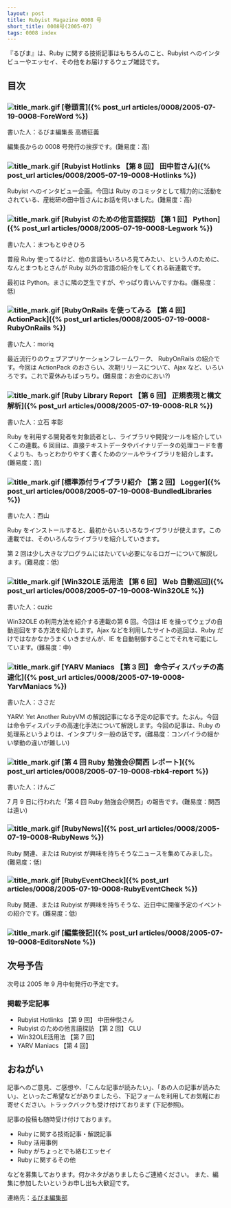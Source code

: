 ```yaml
---
layout: post
title: Rubyist Magazine 0008 号
short_title: 0008号(2005-07)
tags: 0008 index
---
```



『るびま』は、Ruby に関する技術記事はもちろんのこと、Rubyist へのインタビューやエッセイ、その他をお届けするウェブ雑誌です。

## 目次

### ![title_mark.gif]({{site.baseurl}}/images/title_mark.gif) [巻頭言]({% post_url articles/0008/2005-07-19-0008-ForeWord %})

書いた人：るびま編集長 高橋征義

編集長からの 0008 号発行の挨拶です。(難易度：高)

### ![title_mark.gif]({{site.baseurl}}/images/title_mark.gif) [Rubyist Hotlinks 【第 8 回】 田中哲さん]({% post_url articles/0008/2005-07-19-0008-Hotlinks %})

Rubyist へのインタビュー企画。今回は Ruby のコミッタとして精力的に活動をされている、産総研の田中哲さんにお話を伺いました。(難易度：高)

### ![title_mark.gif]({{site.baseurl}}/images/title_mark.gif) [Rubyist のための他言語探訪 【第 1 回】 Python]({% post_url articles/0008/2005-07-19-0008-Legwork %})

書いた人：まつもとゆきひろ

普段 Ruby 使ってるけど、他の言語もいろいろ見てみたい、という人のために、なんとまつもとさんが Ruby 以外の言語の紹介をしてくれる新連載です。

最初は Python。まさに隣の芝生ですが、やっぱり青いんですかね。(難易度：低)

### ![title_mark.gif]({{site.baseurl}}/images/title_mark.gif) [RubyOnRails を使ってみる 【第 4 回】 ActionPack]({% post_url articles/0008/2005-07-19-0008-RubyOnRails %})

書いた人：moriq

最近流行りのウェブアプリケーションフレームワーク、 RubyOnRails の紹介です。今回は ActionPack のおさらい、次期リリースについて、Ajax など、いろいろです。これで夏休みもばっちり。(難易度：お金のにおい?)

### ![title_mark.gif]({{site.baseurl}}/images/title_mark.gif) [Ruby Library Report 【第 6 回】 正規表現と構文解析]({% post_url articles/0008/2005-07-19-0008-RLR %})

書いた人：立石 孝彰

Ruby を利用する開発者を対象読者とし、ライブラリや開発ツールを紹介していくこの連載。6 回目は、直接テキストデータやバイナリデータの処理コードを書くよりも、もっとわかりやすく書くためのツールやライブラリを紹介します。(難易度：高)

### ![title_mark.gif]({{site.baseurl}}/images/title_mark.gif) [標準添付ライブラリ紹介 【第 2 回】 Logger]({% post_url articles/0008/2005-07-19-0008-BundledLibraries %})

書いた人：西山

Ruby をインストールすると、最初からいろいろなライブラリが使えます。この連載では、そのいろんなライブラリを紹介していきます。

第 2 回は少し大きなプログラムにはたいてい必要になるロガーについて解説します。(難易度：低)

### ![title_mark.gif]({{site.baseurl}}/images/title_mark.gif) [Win32OLE 活用法 【第 6 回】 Web 自動巡回]({% post_url articles/0008/2005-07-19-0008-Win32OLE %})

書いた人：cuzic

Win32OLE の利用方法を紹介する連載の第 6 回。今回は IE を操ってウェブの自動巡回をする方法を紹介します。Ajax などを利用したサイトの巡回は、Ruby だけではなかなかうまくいきませんが、IE を自動制御することでそれを可能にしています。(難易度：中)

### ![title_mark.gif]({{site.baseurl}}/images/title_mark.gif) [YARV Maniacs 【第 3 回】 命令ディスパッチの高速化]({% post_url articles/0008/2005-07-19-0008-YarvManiacs %})

書いた人：ささだ

YARV: Yet Another RubyVM の解説記事になる予定の記事です。たぶん。今回は命令ディスパッチの高速化手法について解説します。今回の記事は、Ruby の処理系というよりは、インタプリタ一般の話です。(難易度：コンパイラの細かい挙動の違いが難しい)

### ![title_mark.gif]({{site.baseurl}}/images/title_mark.gif) [第 4 回 Ruby 勉強会＠関西 レポート]({% post_url articles/0008/2005-07-19-0008-rbk4-report %})

書いた人：けんご

7 月 9 日に行われた「第 4 回 Ruby 勉強会＠関西」の報告です。(難易度：関西は遠い)

### ![title_mark.gif]({{site.baseurl}}/images/title_mark.gif) [RubyNews]({% post_url articles/0008/2005-07-19-0008-RubyNews %})

Ruby 関連、または Rubyist が興味を持ちそうなニュースを集めてみました。(難易度：低)

### ![title_mark.gif]({{site.baseurl}}/images/title_mark.gif) [RubyEventCheck]({% post_url articles/0008/2005-07-19-0008-RubyEventCheck %})

Ruby 関連、または Rubyist が興味を持ちそうな、近日中に開催予定のイベントの紹介です。(難易度：低)

### ![title_mark.gif]({{site.baseurl}}/images/title_mark.gif) [編集後記]({% post_url articles/0008/2005-07-19-0008-EditorsNote %})

## 次号予告

次号は 2005 年 9 月中旬発行の予定です。

### 掲載予定記事

* Rubyist Hotlinks 【第 9 回】 中田伸悦さん
* Rubyist のための他言語探訪 【第 2 回】 CLU
* Win32OLE活用法 【第 7 回】
* YARV Maniacs 【第 4 回】


## おねがい

記事へのご意見、ご感想や、「こんな記事が読みたい」、「あの人の記事が読みたい」、といったご希望などがありましたら、下記フォームを利用してお気軽にお寄せください。トラックバックも受け付けております (下記参照)。

記事の投稿も随時受け付けております。

* Ruby に関する技術記事・解説記事
* Ruby 活用事例
* Ruby がちょっとでも絡むエッセイ
* Ruby に関するその他


などを募集しております。何かネタがありましたらご連絡ください。
また、編集に参加したいというお申し出も大歓迎です。

連絡先：[るびま編集部](mailto:magazine@ruby-no-kai.org)


